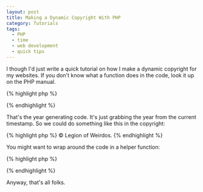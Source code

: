 ```yaml
---
layout: post
title: Making a Dynamic Copyright With PHP
category: Tutorials
tags:
  - PHP
  - time
  - web development
  - quick tips
---
```


I though I'd just write a quick tutorial on how I make a dynamic copyright for my websites. If you don't know what a function does in the code, look it up on the PHP manual.

{% highlight php %}
<?php echo strftime('%Y', time()); ?>
{% endhighlight %}

That's the year generating code. It's just grabbing the year from the current timestamp. So we could do something like this in the copyright:

{% highlight php %}
&copy; <?php echo strftime('%Y', time()); ?> Legion of Weirdos.
{% endhighlight %}

You might want to wrap around the code in a helper function:

{% highlight php %}
<?php
function year()
{
    return strftime('%Y', time());
}
?>
{% endhighlight %}

Anyway, that's all folks.

